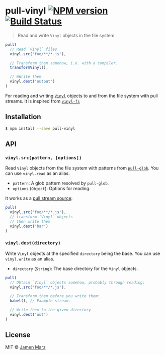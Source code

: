 # pull-vinyl [![NPM version](https://badge.fury.io/js/pull-vinyl.svg)](https://npmjs.org/package/pull-vinyl) [![Build Status](https://travis-ci.org/jamen/pull-vinyl.svg?branch=master)](https://travis-ci.org/jamen/pull-vinyl)

> Read and write `Vinyl` objects in the file system.

```js
pull(
  // Read `Vinyl` files
  vinyl.src('foo/**/*.js'),

  // Transform them somehow, i.e. with a compiler.
  transformVinyl(),

  // WWrite them
  vinyl.dest('output')
)
```

For reading and writing [`Vinyl`](https://github.com/gulpjs/vinyl) objects to and from the file system with pull streams.  It is inspired from [`vinyl-fs`](https://github.com/gulpjs/vinyl-fs)

## Installation

```sh
$ npm install --save pull-vinyl
```

## API

### `vinyl.src(pattern, [options])`

Read `Vinyl` objects from the file system with patterns from [`pull-glob`](https://npmjs.com/pull-glob).  You can use `vinyl.read` as an alias.

 - `pattern`: A glob pattern resolved by `pull-glob`.
 - `options` (`Object`): Options for reading.

It works as a [pull stream source](https://github.com/pull-stream/pull-stream#source-aka-readable):

```js
pull(
  vinyl.src('foo/**/*.js'),
  // transform `Vinyl` objects
  // then write them
  vinyl.dest('bar')
)
```

### `vinyl.dest(directory)`

Write `Vinyl` objects at the specified `directory` being the base.  You can use `vinyl.write` as an alias.

 - `directory` (`String`): The base directory for the `Vinyl` objects.

```js
pull(
  // Obtain `Vinyl` objects somehow, probably through reading:
  vinyl.src('foo/**/*.js'),

  // Transform them before you write them:
  babel(), // Example stream.

  // Write them to the given directory
  vinyl.dest('out')
)
```

## License

MIT © [Jamen Marz](https://github.com/jamen)
